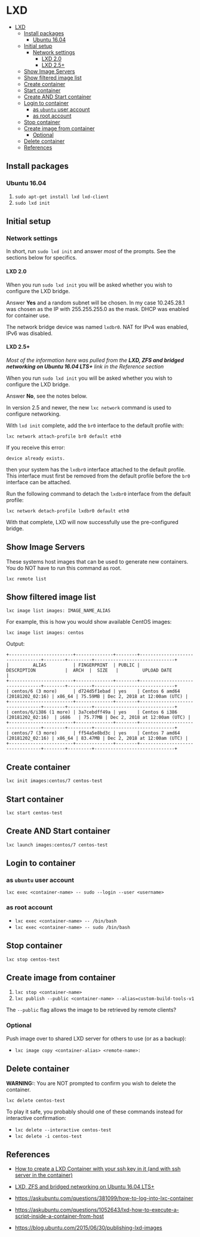 # LXD

- [LXD](#lxd)
  - [Install packages](#install-packages)
    - [Ubuntu 16.04](#ubuntu-1604)
  - [Initial setup](#initial-setup)
    - [Network settings](#network-settings)
      - [LXD 2.0](#lxd-20)
      - [LXD 2.5+](#lxd-25)
  - [Show Image Servers](#show-image-servers)
  - [Show filtered image list](#show-filtered-image-list)
  - [Create container](#create-container)
  - [Start container](#start-container)
  - [Create AND Start container](#create-and-start-container)
  - [Login to container](#login-to-container)
    - [as `ubuntu` user account](#as-ubuntu-user-account)
    - [as root account](#as-root-account)
  - [Stop container](#stop-container)
  - [Create image from container](#create-image-from-container)
    - [Optional](#optional)
  - [Delete container](#delete-container)
  - [References](#references)

## Install packages

### Ubuntu 16.04

1. `sudo apt-get install lxd lxd-client`
1. `sudo lxd init`

## Initial setup

### Network settings

In short, run `sudo lxd init` and answer *most* of the prompts. See the
sections below for specifics.

#### LXD 2.0

When you run `sudo lxd init` you will be asked whether you wish to configure
the LXD bridge.

Answer **Yes** and a random subnet will be chosen. In my case 10.245.28.1 was
chosen as the IP with 255.255.255.0 as the mask. DHCP was enabled for
container use.

The network bridge device was named `lxdbr0`. NAT for IPv4 was enabled, IPv6
was disabled.

#### LXD 2.5+

*Most of the information here was pulled from the **LXD, ZFS and bridged
networking on Ubuntu 16.04 LTS+** link in the Reference section*

When you run `sudo lxd init` you will be asked whether you wish to configure
the LXD bridge.

Answer **No**, see the notes below.

In version 2.5 and newer, the new `lxc network` command is used to configure
networking.

With `lxd init` complete, add the `br0` interface to the default profile
with:

`lxc network attach-profile br0 default eth0`

If you receive this error:

```ShellSession
device already exists.
```

then your system has the `lxdbr0` interface attached to the default profile.
This interface must first be removed from the default profile before the `br0`
interface can be attached.

Run the following command to detach the `lxdbr0` interface from the default
profile:

`lxc network detach-profile lxdbr0 default eth0`

With that complete, LXD will now successfully use the pre-configured bridge.

## Show Image Servers

These systems host images that can be used to generate new containers. You do
NOT have to run this command as root.

`lxc remote list`

## Show filtered image list

`lxc image list images: IMAGE_NAME_ALIAS`

For example, this is how you would show available CentOS images:

`lxc image list images: centos`

Output:

```shell
+------------------------+--------------+--------+---------------------------------+--------+---------+------------------------------+
|         ALIAS          | FINGERPRINT  | PUBLIC |           DESCRIPTION           |  ARCH  |  SIZE   |         UPLOAD DATE          |
+------------------------+--------------+--------+---------------------------------+--------+---------+------------------------------+
| centos/6 (3 more)      | d724d5f1ebad | yes    | Centos 6 amd64 (20181202_02:16) | x86_64 | 75.59MB | Dec 2, 2018 at 12:00am (UTC) |
+------------------------+--------------+--------+---------------------------------+--------+---------+------------------------------+
| centos/6/i386 (1 more) | 3a7cebdff49a | yes    | Centos 6 i386 (20181202_02:16)  | i686   | 75.77MB | Dec 2, 2018 at 12:00am (UTC) |
+------------------------+--------------+--------+---------------------------------+--------+---------+------------------------------+
| centos/7 (3 more)      | ff54a5e8bd3c | yes    | Centos 7 amd64 (20181202_02:16) | x86_64 | 83.47MB | Dec 2, 2018 at 12:00am (UTC) |
+------------------------+--------------+--------+---------------------------------+--------+---------+------------------------------+
```

## Create container

`lxc init images:centos/7 centos-test`

## Start container

`lxc start centos-test`

## Create AND Start container

`lxc launch images:centos/7 centos-test`

## Login to container

### as `ubuntu` user account

`lxc exec <container-name> -- sudo --login --user <username>`

### as root account

- `lxc exec <container-name> -- /bin/bash`
- `lxc exec <container-name> -- sudo /bin/bash`

## Stop container

`lxc stop centos-test`

## Create image from container

1. `lxc stop <container-name>`
1. `lxc publish --public <container-name> --alias=custom-build-tools-v1`

The `--public` flag allows the image to be retrieved by remote clients?

### Optional

Push image over to shared LXD server for others to use (or as a backup):

- `lxc image copy <container-alias> <remote-name>:`

## Delete container

**WARNING:**: You are NOT prompted to confirm you wish to delete the container.

`lxc delete centos-test`

To play it safe, you probably should one of these commands instead for interactive confirmation:

- `lxc delete --interactive centos-test`
- `lxc delete -i centos-test`

## References

- [How to create a LXD Container with your ssh key in it (and with ssh server in the container)](https://gist.github.com/jeanlouisferey/15be1f421eb9f9a66f1c74d410de2675)

- [LXD, ZFS and bridged networking on Ubuntu 16.04 LTS+](https://bayton.org/docs/linux/lxd/lxd-zfs-and-bridged-networking-on-ubuntu-16-04-lts/)

- <https://askubuntu.com/questions/381099/how-to-log-into-lxc-container>
- <https://askubuntu.com/questions/1052643/lxd-how-to-execute-a-script-inside-a-container-from-host>
- <https://blog.ubuntu.com/2015/06/30/publishing-lxd-images>
